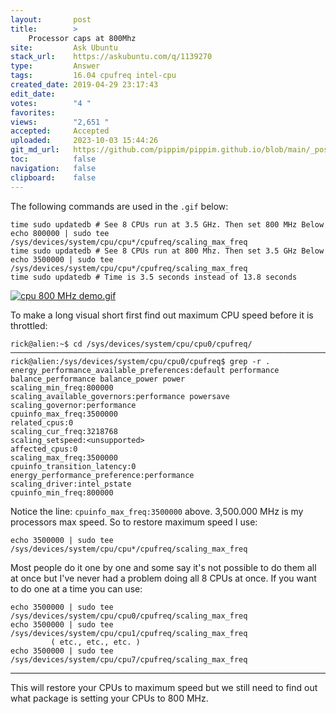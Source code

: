 ```yaml
---
layout:       post
title:        >
    Processor caps at 800Mhz
site:         Ask Ubuntu
stack_url:    https://askubuntu.com/q/1139270
type:         Answer
tags:         16.04 cpufreq intel-cpu
created_date: 2019-04-29 23:17:43
edit_date:    
votes:        "4 "
favorites:    
views:        "2,651 "
accepted:     Accepted
uploaded:     2023-10-03 15:44:26
git_md_url:   https://github.com/pippim/pippim.github.io/blob/main/_posts/2019/2019-04-29-Processor-caps-at-800Mhz.md
toc:          false
navigation:   false
clipboard:    false
---
```


The following commands are used in the `.gif` below:

``` 
time sudo updatedb # See 8 CPUs run at 3.5 GHz. Then set 800 MHz Below
echo 800000 | sudo tee /sys/devices/system/cpu/cpu*/cpufreq/scaling_max_freq
time sudo updatedb # See 8 CPUs run at 800 Mhz. Then set 3.5 GHz Below
echo 3500000 | sudo tee /sys/devices/system/cpu/cpu*/cpufreq/scaling_max_freq
time sudo updatedb # Time is 3.5 seconds instead of 13.8 seconds
```

[![cpu 800 MHz demo.gif][1]][1]

To make a long visual short first find out maximum CPU speed before it is throttled:

``` 
rick@alien:~$ cd /sys/devices/system/cpu/cpu0/cpufreq/
───────────────────────────────────────────────────────────────────────────────────────────
rick@alien:/sys/devices/system/cpu/cpu0/cpufreq$ grep -r .
energy_performance_available_preferences:default performance balance_performance balance_power power 
scaling_min_freq:800000
scaling_available_governors:performance powersave
scaling_governor:performance
cpuinfo_max_freq:3500000
related_cpus:0
scaling_cur_freq:3218768
scaling_setspeed:<unsupported>
affected_cpus:0
scaling_max_freq:3500000
cpuinfo_transition_latency:0
energy_performance_preference:performance
scaling_driver:intel_pstate
cpuinfo_min_freq:800000
```

Notice the line: `cpuinfo_max_freq:3500000` above. 3,500.000 MHz is my processors max speed. So to restore maximum speed I use:

``` 
echo 3500000 | sudo tee /sys/devices/system/cpu/cpu*/cpufreq/scaling_max_freq
```

Most people do it one by one and some say it's not possible to do them all at once but I've never had a problem doing all 8 CPUs at once. If you want to do one at a time you can use:

``` 
echo 3500000 | sudo tee /sys/devices/system/cpu/cpu0/cpufreq/scaling_max_freq
echo 3500000 | sudo tee /sys/devices/system/cpu/cpu1/cpufreq/scaling_max_freq
         ( etc., etc., etc. )
echo 3500000 | sudo tee /sys/devices/system/cpu/cpu7/cpufreq/scaling_max_freq
```


----------

This will restore your CPUs to maximum speed but we still need to find out what package is setting your CPUs to 800 MHz.

  [1]: https://i.stack.imgur.com/uvime.gif
